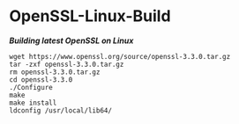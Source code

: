 # OpenSSL-Linux-Build

***Building latest OpenSSL on Linux***

```
wget https://www.openssl.org/source/openssl-3.3.0.tar.gz
tar -zxf openssl-3.3.0.tar.gz
rm openssl-3.3.0.tar.gz
cd openssl-3.3.0
./Configure
make
make install
ldconfig /usr/local/lib64/
```
